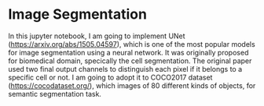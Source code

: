 # Image Segmentation

In this jupyter notebook, I am going to implement UNet (https://arxiv.org/abs/1505.04597), which is one of
the most popular models for image segmentation using a neural network. It was originally proposed for
biomedical domain, specically the cell segmentation. The original paper used two final output channels to
distinguish each pixel if it belongs to a specific cell or not. I am going to adopt it to COCO2017 dataset
(https://cocodataset.org/), which images of 80 different kinds of objects, for semantic segmentation task.
